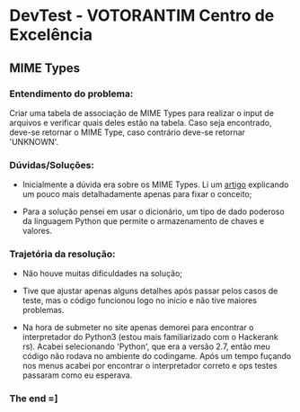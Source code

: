 # DevTest - VOTORANTIM Centro de Excelência   
## MIME Types   

### Entendimento do problema:   
Criar uma tabela de associação de MIME Types para realizar o input de arquivos
e verificar quais deles estão na tabela. Caso seja encontrado, deve-se retornar
o MIME Type, caso contrário deve-se retornar 'UNKNOWN'.

### Dúvidas/Soluções:   
* Inicialmente a dúvida era sobre os MIME Types. Li um [artigo](https://developer.mozilla.org/pt-BR/docs/Web/HTTP/Basico_sobre_HTTP/MIME_types)
explicando um pouco mais detalhadamente apenas para fixar o conceito;   

* Para a solução pensei em usar o dicionário, um tipo de dado poderoso
da linguagem Python que permite o armazenamento de chaves e valores.

### Trajetória da resolução:   
* Não houve muitas dificuldades na solução;   

* Tive que ajustar apenas alguns detalhes após passar pelos casos de teste, mas
o código funcionou logo no início e não tive maiores problemas.   

* Na hora de submeter no site apenas demorei para encontrar o interpretador do
Python3 (estou mais familiarizado com o Hackerank rs). Acabei selecionando 'Python', que era a versão 2.7, então meu código não rodava no ambiente do codingame. Após um tempo fuçando nos menus acabei por encontrar o interpretador correto e ops testes passaram como eu esperava.   

### The end =]
